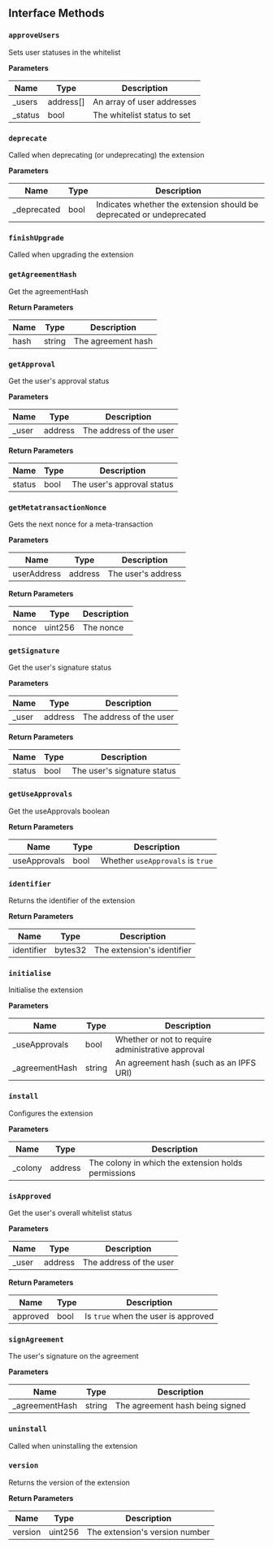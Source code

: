 ## Interface Methods

### `approveUsers`

Sets user statuses in the whitelist


**Parameters**

|Name|Type|Description|
|---|---|---|
|_users|address[]|An array of user addresses
|_status|bool|The whitelist status to set


### `deprecate`

Called when deprecating (or undeprecating) the extension


**Parameters**

|Name|Type|Description|
|---|---|---|
|_deprecated|bool|Indicates whether the extension should be deprecated or undeprecated


### `finishUpgrade`

Called when upgrading the extension




### `getAgreementHash`

Get the agreementHash



**Return Parameters**

|Name|Type|Description|
|---|---|---|
|hash|string|The agreement hash

### `getApproval`

Get the user's approval status


**Parameters**

|Name|Type|Description|
|---|---|---|
|_user|address|The address of the user

**Return Parameters**

|Name|Type|Description|
|---|---|---|
|status|bool|The user's approval status

### `getMetatransactionNonce`

Gets the next nonce for a meta-transaction


**Parameters**

|Name|Type|Description|
|---|---|---|
|userAddress|address|The user's address

**Return Parameters**

|Name|Type|Description|
|---|---|---|
|nonce|uint256|The nonce

### `getSignature`

Get the user's signature status


**Parameters**

|Name|Type|Description|
|---|---|---|
|_user|address|The address of the user

**Return Parameters**

|Name|Type|Description|
|---|---|---|
|status|bool|The user's signature status

### `getUseApprovals`

Get the useApprovals boolean



**Return Parameters**

|Name|Type|Description|
|---|---|---|
|useApprovals|bool|Whether `useApprovals` is `true`

### `identifier`

Returns the identifier of the extension



**Return Parameters**

|Name|Type|Description|
|---|---|---|
|identifier|bytes32|The extension's identifier

### `initialise`

Initialise the extension


**Parameters**

|Name|Type|Description|
|---|---|---|
|_useApprovals|bool|Whether or not to require administrative approval
|_agreementHash|string|An agreement hash (such as an IPFS URI)


### `install`

Configures the extension


**Parameters**

|Name|Type|Description|
|---|---|---|
|_colony|address|The colony in which the extension holds permissions


### `isApproved`

Get the user's overall whitelist status


**Parameters**

|Name|Type|Description|
|---|---|---|
|_user|address|The address of the user

**Return Parameters**

|Name|Type|Description|
|---|---|---|
|approved|bool|Is `true` when the user is approved

### `signAgreement`

The user's signature on the agreement


**Parameters**

|Name|Type|Description|
|---|---|---|
|_agreementHash|string|The agreement hash being signed


### `uninstall`

Called when uninstalling the extension




### `version`

Returns the version of the extension



**Return Parameters**

|Name|Type|Description|
|---|---|---|
|version|uint256|The extension's version number